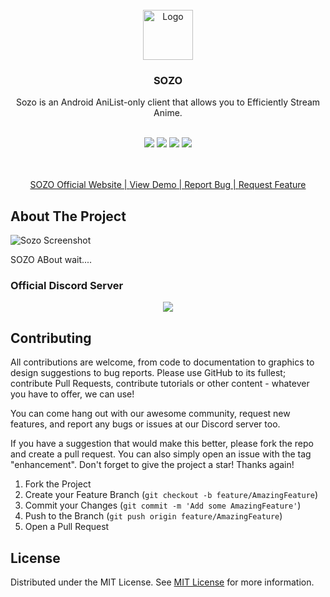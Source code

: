 
<br/>
<div align="center">
<a href="https://sozo.framer.website/">
<img src="https://github.com/user-attachments/assets/00077506-4e7f-4f51-bc51-3d6326fc27a1" alt="Logo" width="80" height="80">
</a>
<h3 align="center">SOZO</h3>
<p align="center">
Sozo is an Android AniList-only client that allows you to Efficiently Stream Anime.

<br/>
<br/>

<p align="center">
   <img src="https://img.shields.io/badge/platforms-android-blueviolet?style=for-the-badge"/>
   <a href="https://t.me/+88-BMhB6wxNmMzJi"><img src="https://img.shields.io/badge/Telegram-2CA5E0?style=for-the-badge&logo=telegram&logoColor=white"></a>
   <a href="https://anilist.co/home"><img src="https://img.shields.io/badge/AniList-02A9FF?style=for-the-badge&logo=AniList&logoColor=white"></a>
   <a href="https://discord.gg/n22URhYvMR"><img src="https://img.shields.io/badge/Discord-5865F2?style=for-the-badge&logo=discord&logoColor=white"></a>
</p>

<br/>
<br/>
<a href="https://sozo.framer.website/">SOZO Official Website | </a>
<a href="https://github.com/Sozo-app/Sozo">View Demo | </a>  
<a href="https://github.com/Sozo-app/Sozo">Report Bug | </a>
<a href="https://github.com/Sozo-app/Sozo">Request Feature</a>
</p>
</div>

## About The Project

![Sozo Screenshot](https://github.com/user-attachments/assets/e9ec70f4-2ec4-4946-bd26-900510864f29)

SOZO ABout wait....

### Official Discord Server
 
<p align="center">
 <a href="https://discord.gg/n22URhYvMR">
  <img src="https://invidget.switchblade.xyz/n22URhYvMR">
 </a>
</p>


## Contributing

All contributions are welcome, from code to documentation to graphics to design suggestions to bug reports. Please use GitHub to its fullest; contribute Pull Requests, contribute tutorials or other content - whatever you have to offer, we can use!

You can come hang out with our awesome community, request new features, and report any bugs or issues at our Discord server too.

If you have a suggestion that would make this better, please fork the repo and create a pull request. You can also simply open an issue with the tag "enhancement".
Don't forget to give the project a star! Thanks again!

1. Fork the Project
2. Create your Feature Branch (`git checkout -b feature/AmazingFeature`)
3. Commit your Changes (`git commit -m 'Add some AmazingFeature'`)
4. Push to the Branch (`git push origin feature/AmazingFeature`)
5. Open a Pull Request
## License

Distributed under the MIT License. See [MIT License](https://opensource.org/licenses/MIT) for more information.
